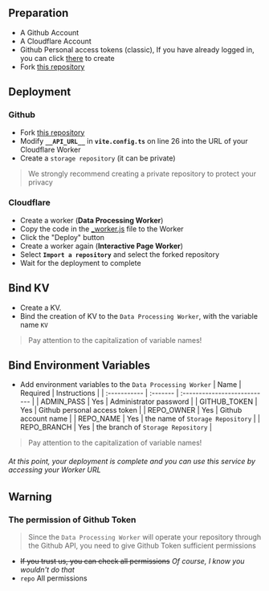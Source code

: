 ## Preparation

- A Github Account
- A Cloudflare Account
- Github Personal access tokens (classic), If you have already logged in, you can click [there](https://github.com/settings/tokens) to create
- Fork [this repository](https://github.com/Stoeaves/StpCloud)

## Deployment
### Github
- Fork [this repository](https://github.com/Stoeaves/StpCloud)
- Modify **`__API_URL__`** in **`vite.config.ts`** on line 26 into the URL of your Cloudflare Worker
- Create a `storage repository` (it can be private)
> We strongly recommend creating a private repository to protect your privacy

### Cloudflare
- Create a worker (**Data Processing Worker**)
- Copy the code in the [_worker.js](https://github.com/Stoeaves/StpCloud/blob/main/_worker.js) file to the Worker
- Click the "Deploy" button
- Create a worker again (**Interactive Page Worker**)
- Select **`Import a repository`** and select the forked repository
- Wait for the deployment to complete

## Bind KV
- Create a KV.
- Bind the creation of KV to the `Data Processing Worker`, with the variable name `KV`
> Pay attention to the capitalization of variable names!

## Bind Environment Variables
- Add environment variables to the `Data Processing Worker`
| Name       | Required | Instructions                         |
| :----------- | :------- | :--------------------------- |
| ADMIN_PASS   | Yes       | Administrator password                   |
| GITHUB_TOKEN | Yes       | Github personal access token |
| REPO_OWNER   | Yes       | Github account name                |
| REPO_NAME    | Yes       | the name of `Storage Repository`                       |
| REPO_BRANCH  | Yes       | the branch of `Storage Repository`                     |
> Pay attention to the capitalization of variable names!

###### At this point, your deployment is complete and you can use this service by accessing your Worker URL

## Warning
### The permission of **Github Token**
> Since the `Data Processing Worker` will operate your repository through the Github API, you need to give Github Token sufficient permissions
- ~~If you trust us, you can check all permissions~~ _Of course, I know you wouldn't do that_
- `repo` All permissions